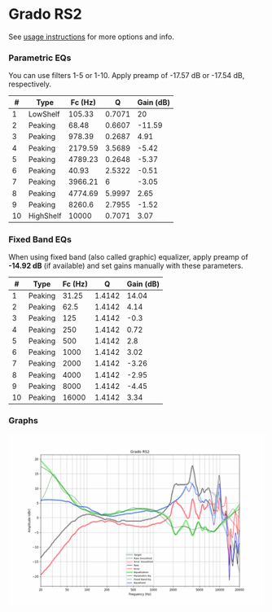 # Grado RS2
See [usage instructions](https://github.com/jaakkopasanen/AutoEq#usage) for more options and info.

### Parametric EQs
You can use filters 1-5 or 1-10. Apply preamp of -17.57 dB or -17.54 dB, respectively.

|   # | Type      |   Fc (Hz) |      Q |   Gain (dB) |
|-----|-----------|-----------|--------|-------------|
|   1 | LowShelf  |    105.33 | 0.7071 |       20    |
|   2 | Peaking   |     68.48 | 0.6607 |      -11.59 |
|   3 | Peaking   |    978.39 | 0.2687 |        4.91 |
|   4 | Peaking   |   2179.59 | 3.5689 |       -5.42 |
|   5 | Peaking   |   4789.23 | 0.2648 |       -5.37 |
|   6 | Peaking   |     40.93 | 2.5322 |       -0.51 |
|   7 | Peaking   |   3966.21 | 6      |       -3.05 |
|   8 | Peaking   |   4774.69 | 5.9997 |        2.65 |
|   9 | Peaking   |   8260.6  | 2.7955 |       -1.52 |
|  10 | HighShelf |  10000    | 0.7071 |        3.07 |

### Fixed Band EQs
When using fixed band (also called graphic) equalizer, apply preamp of **-14.92 dB** (if available) and set gains manually with these parameters.

|   # | Type    |   Fc (Hz) |      Q |   Gain (dB) |
|-----|---------|-----------|--------|-------------|
|   1 | Peaking |     31.25 | 1.4142 |       14.04 |
|   2 | Peaking |     62.5  | 1.4142 |        4.14 |
|   3 | Peaking |    125    | 1.4142 |       -0.3  |
|   4 | Peaking |    250    | 1.4142 |        0.72 |
|   5 | Peaking |    500    | 1.4142 |        2.8  |
|   6 | Peaking |   1000    | 1.4142 |        3.02 |
|   7 | Peaking |   2000    | 1.4142 |       -3.26 |
|   8 | Peaking |   4000    | 1.4142 |       -2.95 |
|   9 | Peaking |   8000    | 1.4142 |       -4.45 |
|  10 | Peaking |  16000    | 1.4142 |        3.34 |

### Graphs
![](./Grado%20RS2.png)
